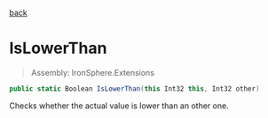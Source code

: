﻿

[back](/IronSphere.Extensions/types/IntegerExtension)

# IsLowerThan

> Assembly: IronSphere.Extensions

```csharp
public static Boolean IsLowerThan(this Int32 this, Int32 other)
```

Checks whether the actual value is lower than an other one.

 